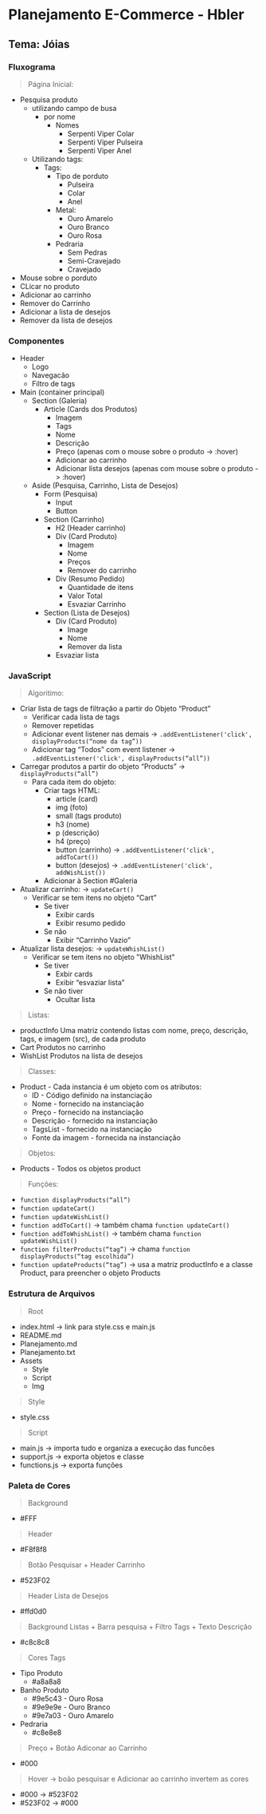 # Planejamento E-Commerce - Hbler
## Tema: Jóias

### Fluxograma
> Página Inicial:
- Pesquisa produto
  - utilizando campo de busa
    - por nome
      - Nomes
        - Serpenti Viper Colar
        - Serpenti Viper Pulseira
        - Serpenti Viper Anel
  - Utilizando tags:
    - Tags:
      - Tipo de porduto
        - Pulseira
        - Colar
        - Anel
      - Metal:
        - Ouro Amarelo
        - Ouro Branco
        - Ouro Rosa
      - Pedraria
        - Sem Pedras
        - Semi-Cravejado
        - Cravejado
- Mouse sobre o porduto
- CLicar no produto
- Adicionar ao carrinho
- Remover do Carrinho
- Adicionar a lista de desejos
- Remover da lista de desejos

### Componentes
- Header
  - Logo
  - Navegacão
  - Filtro de tags
- Main (container principal)
  - Section (Galeria)
    - Article (Cards dos Produtos)
      - Imagem
      - Tags
      - Nome
      - Descrição
      - Preço (apenas com o mouse sobre o produto -> :hover)
      - Adicionar ao carrinho
      - Adicionar lista desejos (apenas com mouse sobre o produto -> :hover)
  - Aside (Pesquisa, Carrinho, Lista de Desejos)
    - Form (Pesquisa)
      - Input
      - Button
    - Section (Carrinho)
      - H2 (Header carrinho)
      - Div (Card Produto)
        - Imagem
        - Nome
        - Preços
        - Remover do carrinho
      - Div (Resumo Pedido)
        - Quantidade de itens
        - Valor Total
        - Esvaziar Carrinho
    - Section (Lista de Desejos)
      - Div (Card Produto)
        - Image
        - Nome
        - Remover da lista
      - Esvaziar lista

### JavaScript
> Algoritimo:
- Criar lista de tags de filtração a partir do Objeto “Product”
  - Verificar cada lista de tags 
  - Remover repetidas
  - Adicionar event listener nas demais -> ``` .addEventListener('click', displayProducts(“nome da tag”)) ```
  - Adicionar tag “Todos” com event listener -> ``` .addEventListener('click', displayProducts(“all”)) ```
- Carregar produtos a partir do objeto “Products” -> ```displayProducts(“all”) ```
  - Para cada item do objeto:
    - Criar tags HTML: 
      - article (card)
      - img (foto)
      - small (tags produto)
      - h3 (nome)
      - p (descrição)
      - h4 (preço)
      - button (carrinho) -> ``` .addEventListener('click', addToCart()) ```
      - button (desejos) -> ``` .addEventListener('click', addWishList()) ```
    - Adicionar à Section #Galeria
- Atualizar carrinho: -> ```updateCart() ```
  - Verificar se tem itens no objeto “Cart”
    - Se tiver
      - Exibir cards
      - Exibir resumo pedido
    - Se não
      - Exibir “Carrinho Vazio”
- Atualizar lista desejos:  -> ```updateWhishList() ```
  - Verificar se tem itens no objeto "WhishList"
    - Se tiver
      - Exbir cards
      - Exibir “esvaziar lista”
    - Se não tiver
      - Ocultar lista


> Listas:
- productInfo 
Uma matriz contendo listas com nome, preço, descrição, tags, e imagem (src), de cada produto
- Cart
Produtos no carrinho
- WishList
Produtos na lista de desejos

> Classes:
- Product - Cada instancia é um objeto com os atributos:
  - ID - Código definido na instanciação
  - Nome - fornecido na instanciação
  - Preço - fornecido na instanciação
  - Descrição - fornecido na instanciação
  - TagsList - fornecido na instanciação
  - Fonte da imagem - fornecida na instanciação

> Objetos:
- Products - Todos os objetos product

> Funções:
- ``` function displayProducts(“all”) ```
- ``` function updateCart() ```
- ``` function updateWishList() ```
- ``` function addToCart() ``` -> também chama ``` function updateCart() ```
- ``` function addToWhishList() ``` -> também chama ``` function updateWishList() ```
- ``` function filterProducts(“tag”) ``` -> chama ``` function displayProducts(“tag escolhida”) ```
- ``` function updateProducts(“tag”) ``` -> usa a matriz productInfo e a classe Product, para preencher o objeto Products

### Estrutura de Arquivos
> Root
- index.html -> link para style.css e main.js
- README.md
- Planejamento.md
- Planejamento.txt
- Assets
  - Style
  - Script
  - Img
> Style
- style.css
> Script
- main.js -> importa tudo e organiza a execução das funcões
- support.js -> exporta objetos e classe
- functions.js -> exporta funções

### Paleta de Cores
> Background
- #FFF
> Header
- #F8f8f8
> Botão Pesquisar + Header Carrinho
- #523F02
> Header Lista de Desejos
- #ffd0d0
> Background Listas + Barra pesquisa + Filtro Tags + Texto Descrição
- #c8c8c8
> Cores Tags
- Tipo Produto
  - #a8a8a8
- Banho Produto
  - #9e5c43 - Ouro Rosa
  - #9e9e9e - Ouro Branco
  - #9e7a03 - Ouro Amarelo
- Pedraria
  - #c8e8e8
> Preço + Botão Adiconar ao Carrinho
- #000
> Hover ->  boão pesquisar e Adicionar ao carrinho invertem as cores
- #000 -> #523F02
- #523F02 -> #000

